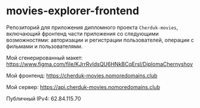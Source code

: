 # movies-explorer-frontend
Репозиторий для приложения дипломного проекта `Cherduk-movies`, включающий фронтенд части приложения со следующими возможностями: авторизации и регистрации пользователей, операции с фильмами и пользователями.
  
Мой сгенерированный макет: https://www.figma.com/file/KJrrRvIdsQU6HNkBCqErsl/DiplomaChernyshov

Мой фронтенд: https://cherduk-movies.nomoredomains.club

Мой сервер: https://api.cherduk-movies.nomoredomains.club

Публичный IPv4: 62.84.115.70

